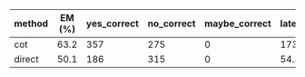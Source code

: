 | method | EM (%) | yes_correct | no_correct | maybe_correct | latency_ms_mean | tokens_out_mean | model_raw_word_avg |
| --- | --- | --- | --- | --- | --- | --- | --- |
| cot | 63.2 | 357 | 275 | 0 | 1736.2 | 76.0 | 76.0 |
| direct | 50.1 | 186 | 315 | 0 | 54.2 | 1.0 | 1.0 |
